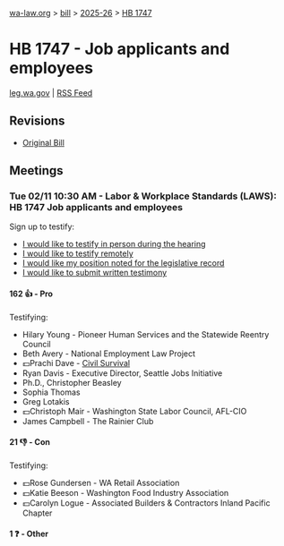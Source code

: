 [wa-law.org](/) > [bill](/bill/) > [2025-26](/bill/2025-26/) > [HB 1747](/bill/2025-26/hb/1747/)

# HB 1747 - Job applicants and employees
[leg.wa.gov](https://app.leg.wa.gov/billsummary?BillNumber=1747&Year=2025&Initiative=false) | [RSS Feed](./rss.xml)

## Revisions
* [Original Bill](1/)

## Meetings
### Tue 02/11 10:30 AM - Labor & Workplace Standards (LAWS): HB 1747 Job applicants and employees
Sign up to testify:
* [I would like to testify in person during the hearing](https://app.leg.wa.gov/csi/Testifier/Add?chamber=House&mId=32778&aId=163340&caId=25629&tId=1)
* [I would like to testify remotely](https://app.leg.wa.gov/csi/Testifier/Add?chamber=House&mId=32778&aId=163340&caId=25629&tId=2)
* [I would like my position noted for the legislative record](https://app.leg.wa.gov/csi/Testifier/Add?chamber=House&mId=32778&aId=163340&caId=25629&tId=3)
* [I would like to submit written testimony](https://app.leg.wa.gov/csi/Testifier/Add?chamber=House&mId=32778&aId=163340&caId=25629&tId=4)

#### 162 👍 - Pro
Testifying:
* Hilary Young - Pioneer Human Services and the Statewide Reentry Council
* Beth Avery - National Employment Law Project
* 💵Prachi Dave - [Civil Survival](/org/civil_survival/)
* Ryan Davis - Executive Director,  Seattle Jobs Initiative
* Ph.D., Christopher Beasley
* Sophia Thomas
* Greg Lotakis
* 💵Christoph Mair - Washington State Labor Council, AFL-CIO
* James Campbell - The Rainier Club

#### 21 👎 - Con
Testifying:
* 💵Rose Gundersen - WA Retail Association
* 💵Katie Beeson - Washington Food Industry Association
* 💵Carolyn Logue - Associated Builders & Contractors Inland Pacific Chapter

#### 1 ❓ - Other

